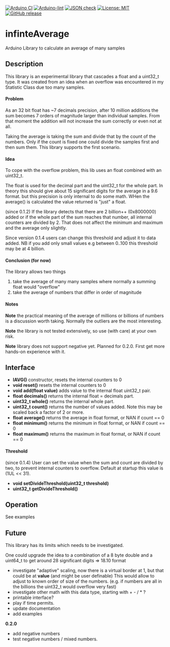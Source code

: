 
[![Arduino CI](https://github.com/RobTillaart/infiniteAverage/workflows/Arduino%20CI/badge.svg)](https://github.com/marketplace/actions/arduino_ci)
[![Arduino-lint](https://github.com/RobTillaart/infiniteAverage/actions/workflows/arduino-lint.yml/badge.svg)](https://github.com/RobTillaart/infiniteAverage/actions/workflows/arduino-lint.yml)
[![JSON check](https://github.com/RobTillaart/infiniteAverage/actions/workflows/jsoncheck.yml/badge.svg)](https://github.com/RobTillaart/infiniteAverage/actions/workflows/jsoncheck.yml)
[![License: MIT](https://img.shields.io/badge/license-MIT-green.svg)](https://github.com/RobTillaart/infiniteAverage/blob/master/LICENSE)
[![GitHub release](https://img.shields.io/github/release/RobTillaart/infiniteAverage.svg?maxAge=3600)](https://github.com/RobTillaart/infiniteAverage/releases)


# infinteAverage

Arduino Library to calculate an average of many samples


## Description

This library is an experimental library that cascades a float and a uint32_t type.
It was created from an idea when an overflow was encountered in my Statistic Class
due too many samples. 


#### Problem

As an 32 bit float has ~7 decimals precision, after 10 million additions the sum
becomes 7 orders of magnitude larger than individual samples. From that moment
the addition will not increase the sum correctly or even not at all.

Taking the average is taking the sum and divide that by the count of the numbers.
Only if the count is fixed one could divide the samples first and then sum them.
This library supports the first scenario.


#### Idea 

To cope with the overflow problem, this lib uses an float combined with an uint32_t.

The float is used for the decimal part and the uint32_t for the whole part.
In theory this should give about 15 significant digits for the average in a 9.6 format.
but this precision is only internal to do some math. WHen the average() is calculated
the value returned is "just" a float.

(since 0.1.2)
If the library detects that there are 2 billion++ (0x8000000) added or if the whole 
part of the sum reaches that number, all internal counters are divided by 2. 
That does not affect the minimum and maximum and the average only slightly.

Since version 0.1.4 users can change this threshold and adjust it to data added. 
NB if you add only small values e.g between 0..100 this threshold may be at 4 billion.


#### Conclusion (for now)

The library allows two things
1. take the average of many many samples where normally a summing float would "overflow"
2. take the average of numbers that differ in order of magnitude


#### Notes

**Note** the practical meaning of the average of millions or billions of numbers 
is a discussion worth taking. Normally the outliers are the most interesting. 

**Note** the library is not tested extensively, so use (with care) at your own risk.

**Note** library does not support negative yet. Planned for 0.2.0. 
First get more hands-on experience with it.


## Interface

- **IAVG()** constructor, resets the internal counters to 0
- **void reset()** resets the internal counters to 0
- **void add(float value)** adds value to the internal float uint32_t pair.
- **float decimals()** returns the internal float = decimals part.
- **uint32_t whole()** returns the internal whole part.
- **uint32_t count()** returns the number of values added. 
Note this may be scaled back a factor of 2 or more.
- **float average()** returns the average in float format, or NAN if count == 0
- **float minimum()** returns the minimum in float format, or NAN if count == 0
- **float maximum()** returns the maximum in float format, or NAN if count == 0

#### Threshold

(since 0.1.4) User can set the value when the sum and count are divided by two, to prevent internal counters to overflow. Default at startup this value is (1UL << 31).
- **void setDivideThreshold(uint32_t threshold)**
- **uint32_t getDivideThreshold()**


## Operation

See examples


## Future

This library has its limits which needs to be investigated.

One could upgrade the idea to a combination of a 8 byte double and a uint64_t
to get around 28 significant digits => 18.10 format 

- investigate "adaptive" scaling, now there is a virtual border at 1, 
  but that could be at **value** (and might be user definable)
  This would allow to adjust to known order of size of the numbers.
  (e.g. if numbers are all in the billions the uint32_t would overflow very fast)
- investigate other math with this data type, starting with + - / \* ?
- printable interface?
- play if time permits.
- update documentation
- add examples

**0.2.0**
- add negative numbers
- test negative numbers / mixed numbers.

